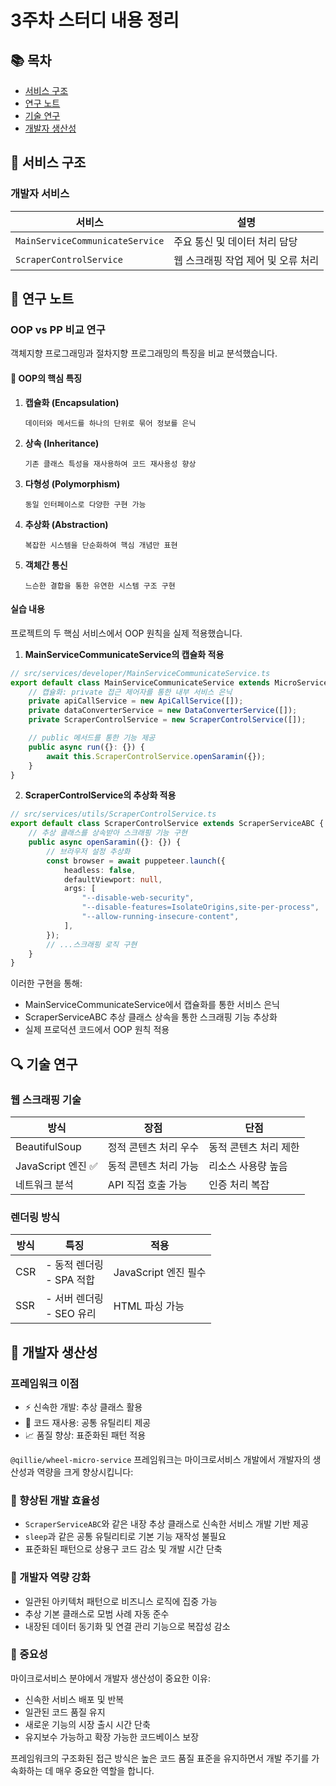 # 3주차 스터디 내용 정리

## 📚 목차
- [서비스 구조](#서비스-구조)
- [연구 노트](#연구-노트)
- [기술 연구](#기술-연구)
- [개발자 생산성](#개발자-생산성)

## 🔧 서비스 구조

### 개발자 서비스
| 서비스                          | 설명                               |
| ------------------------------- | ---------------------------------- |
| `MainServiceCommunicateService` | 주요 통신 및 데이터 처리 담당      |
| `ScraperControlService`         | 웹 스크래핑 작업 제어 및 오류 처리 |

## 📖 연구 노트

### OOP vs PP 비교 연구
객체지향 프로그래밍과 절차지향 프로그래밍의 특징을 비교 분석했습니다.

#### 📌 OOP의 핵심 특징
1. **캡슐화 (Encapsulation)**
   ```
   데이터와 메서드를 하나의 단위로 묶어 정보를 은닉
   ```

2. **상속 (Inheritance)**
   ```
   기존 클래스 특성을 재사용하여 코드 재사용성 향상
   ```

3. **다형성 (Polymorphism)**
   ```
   동일 인터페이스로 다양한 구현 가능
   ```

4. **추상화 (Abstraction)**
   ```
   복잡한 시스템을 단순화하여 핵심 개념만 표현
   ```

5. **객체간 통신**
   ```
   느슨한 결합을 통한 유연한 시스템 구조 구현
   ```

#### 실습 내용
프로젝트의 두 핵심 서비스에서 OOP 원칙을 실제 적용했습니다.

1. **MainServiceCommunicateService의 캡슐화 적용**
```typescript
// src/services/developer/MainServiceCommunicateService.ts
export default class MainServiceCommunicateService extends MicroServiceABC {
    // 캡슐화: private 접근 제어자를 통한 내부 서비스 은닉
    private apiCallService = new ApiCallService([]);
    private dataConverterService = new DataConverterService([]);
    private ScraperControlService = new ScraperControlService([]);

    // public 메서드를 통한 기능 제공
    public async run({}: {}) {
        await this.ScraperControlService.openSaramin({});
    }
}
```

2. **ScraperControlService의 추상화 적용**
```typescript
// src/services/utils/ScraperControlService.ts
export default class ScraperControlService extends ScraperServiceABC {
    // 추상 클래스를 상속받아 스크래핑 기능 구현
    public async openSaramin({}: {}) {
        // 브라우저 설정 추상화
        const browser = await puppeteer.launch({
            headless: false,
            defaultViewport: null,
            args: [
                "--disable-web-security",
                "--disable-features=IsolateOrigins,site-per-process",
                "--allow-running-insecure-content",
            ],
        });
        // ...스크래핑 로직 구현
    }
}
```

이러한 구현을 통해:
- MainServiceCommunicateService에서 캡슐화를 통한 서비스 은닉
- ScraperServiceABC 추상 클래스 상속을 통한 스크래핑 기능 추상화
- 실제 프로덕션 코드에서 OOP 원칙 적용

## 🔍 기술 연구

### 웹 스크래핑 기술
| 방식              | 장점                  | 단점                  |
| ----------------- | --------------------- | --------------------- |
| BeautifulSoup     | 정적 콘텐츠 처리 우수 | 동적 콘텐츠 처리 제한 |
| JavaScript 엔진 ✅ | 동적 콘텐츠 처리 가능 | 리소스 사용량 높음    |
| 네트워크 분석     | API 직접 호출 가능    | 인증 처리 복잡        |

### 렌더링 방식
| 방식 | 특징                        | 적용                 |
| ---- | --------------------------- | -------------------- |
| CSR  | - 동적 렌더링<br>- SPA 적합 | JavaScript 엔진 필수 |
| SSR  | - 서버 렌더링<br>- SEO 유리 | HTML 파싱 가능       |

## 🚀 개발자 생산성

### 프레임워크 이점
- ⚡ 신속한 개발: 추상 클래스 활용
- 🔄 코드 재사용: 공통 유틸리티 제공
- 📈 품질 향상: 표준화된 패턴 적용

`@qillie/wheel-micro-service` 프레임워크는 마이크로서비스 개발에서 개발자의 생산성과 역량을 크게 향상시킵니다:

### 🚀 향상된 개발 효율성
- `ScraperServiceABC`와 같은 내장 추상 클래스로 신속한 서비스 개발 기반 제공
- `sleep`과 같은 공통 유틸리티로 기본 기능 재작성 불필요
- 표준화된 패턴으로 상용구 코드 감소 및 개발 시간 단축

### 💪 개발자 역량 강화
- 일관된 아키텍처 패턴으로 비즈니스 로직에 집중 가능
- 추상 기본 클래스로 모범 사례 자동 준수
- 내장된 데이터 동기화 및 연결 관리 기능으로 복잡성 감소

### 🎯 중요성
마이크로서비스 분야에서 개발자 생산성이 중요한 이유:
- 신속한 서비스 배포 및 반복
- 일관된 코드 품질 유지
- 새로운 기능의 시장 출시 시간 단축
- 유지보수 가능하고 확장 가능한 코드베이스 보장

프레임워크의 구조화된 접근 방식은 높은 코드 품질 표준을 유지하면서 개발 주기를 가속화하는 데 매우 중요한 역할을 합니다.